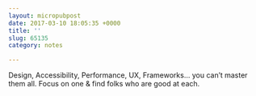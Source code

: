 ```yaml
---
layout: micropubpost
date: 2017-03-10 18:05:35 +0000
title: ''
slug: 65135
category: notes

---
```

Design, Accessibility, Performance, UX, Frameworks… you can’t master them all. Focus on one &amp; find folks who are good at each.
